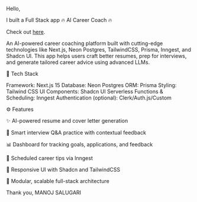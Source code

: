 Hello,

I built a Full Stack app 🔥 AI Career Coach 🔥 

Check out [here](https://job-sculpt-ai.vercel.app/).


An AI-powered career coaching platform built with cutting-edge technologies like Next.js, Neon Postgres, TailwindCSS, Prisma, Inngest, and Shadcn UI. This app helps users craft better resumes, prep for interviews, and generate tailored career advice using advanced LLMs.

🚀 Tech Stack

Framework: Next.js 15
Database: Neon Postgres
ORM: Prisma
Styling: Tailwind CSS
UI Components: Shadcn UI
Serverless Functions & Scheduling: Inngest
Authentication (optional): Clerk/Auth.js/Custom

⚙️ Features

✨ AI-powered resume and cover letter generation

🧠 Smart interview Q&A practice with contextual feedback

📊 Dashboard for tracking goals, applications, and feedback

🔄 Scheduled career tips via Inngest

🌈 Responsive UI with Shadcn and TailwindCSS

🧩 Modular, scalable full-stack architecture

Thank you,
MANOJ SALUGARI
